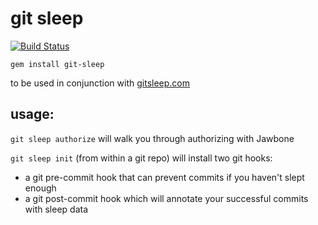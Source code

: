 # git sleep

[![Build
Status](https://travis-ci.org/maxjacobson/git-sleep-gem.svg?branch=add-travis)](https://travis-ci.org/maxjacobson/git-sleep-gem)

`gem install git-sleep`

to be used in conjunction with [gitsleep.com](http://www.gitsleep.com)

## usage:

`git sleep authorize` will walk you through authorizing with Jawbone

`git sleep init` (from within a git repo) will install two git hooks:

* a git pre-commit hook that can prevent commits if you haven't slept enough
* a git post-commit hook which will annotate your successful commits with sleep data

